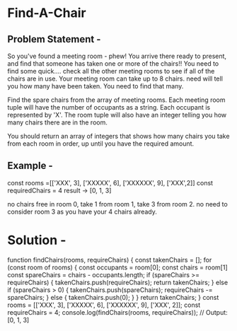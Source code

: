 # Find-A-Chair
## Problem Statement - 
So you've found a meeting room - phew! You arrive there ready to present, and find that someone has taken one or more of the chairs!! You need to find some quick.... check all the other meeting rooms to see if all of the chairs are in use. Your meeting room can take up to 8 chairs. need will tell you how many have been taken. You need to find that many.

Find the spare chairs from the array of meeting rooms. Each meeting room tuple will have the number of occupants as a string. Each occupant is represented by 'X'. The room tuple will also have an integer telling you how many chairs there are in the room.

You should return an array of integers that shows how many chairs you take from each room in order, up until you have the required amount.

## Example - 

const rooms =[['XXX', 3], ['XXXXX', 6], ['XXXXXX', 9], ['XXX',2]]
const requiredChairs = 4
result -> [0, 1, 3] 

no chairs free in room 0, take 1 from room 1, take 3 from room 2. no need to consider room 3 as you have your 4 chairs already.

# Solution - 

function findChairs(rooms, requireChairs) {
    const takenChairs = [];
    for (const room of rooms) {
        const occupants = room[0];
        const chairs = room[1]
        const spareChairs = chairs - occupants.length;
        if (spareChairs >= requireChairs) {
            takenChairs.push(requireChairs);
            return takenChairs;
        } else if (spareChairs > 0) {
            takenChairs.push(spareChairs);
            requireChairs -= spareChairs;
        } else {
            takenChairs.push(0);
        }
    }
    return takenChairs;
}
const rooms = [['XXX', 3], ['XXXXX', 6], ['XXXXXX', 9], ['XXX', 2]];
const requireChairs = 4;
console.log(findChairs(rooms, requireChairs)); // Output: [0, 1, 3]
